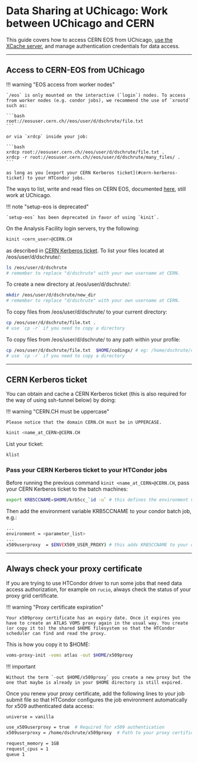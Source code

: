 # Data Sharing at UChicago: Work between UChicago and CERN

This guide covers how to access CERN EOS from UChicago, [use the XCache server](./xcache.md),
and manage authentication credentials for data access.

---

## Access to CERN-EOS from UChicago

!!! warning "EOS access from worker nodes"

    `/eos` is only mounted on the interactive (`login`) nodes. To access from worker nodes (e.g. condor jobs), we recommend the use of `xrootd` such as:

    ```bash
    root://eosuser.cern.ch//eos/user/d/dschrute/file.txt
    ```

    or via `xrdcp` inside your job:

    ```bash
    xrdcp root://eosuser.cern.ch//eos/user/d/dschrute/file.txt .
    xrdcp -r root://eosuser.cern.ch//eos/user/d/dschrute/many_files/ .
    ```

    as long as you [export your CERN Kerberos ticket](#cern-kerberos-ticket) to your HTCondor jobs.

The ways to list, write and read files on CERN EOS, documented
[here](https://twiki.cern.ch/twiki/bin/view/AtlasComputing/ATLASStorageAtCERN#EOS_storage_system),
still work at UChicago.

!!! note "setup-eos is deprecated"

    `setup-eos` has been deprecated in favor of using `kinit`.

On the Analysis Facility login servers, try the following:

```bash
kinit <cern_user>@CERN.CH
```

as described in [CERN Kerberos ticket](#cern-kerberos-ticket). To list your
files located at /eos/user/d/dschrute/:

```bash
ls /eos/user/d/dschrute
# remember to replace "d/dschrute" with your own username at CERN.
```

To create a new directory at /eos/user/d/dschrute/:

```bash
mkdir /eos/user/d/dschrute/new_dir
# remember to replace "d/dschrute" with your own username at CERN.
```

To copy files from /eos/user/d/dschrute/ to your current directory:

```bash
cp /eos/user/d/dschrute/file.txt .
# use `cp -r` if you need to copy a directory
```

To copy files from /eos/user/d/dschrute/ to any path within your profile:

```bash
cp /eos/user/d/dschrute/file.txt  $HOME/codingx/ # eg: /home/dschrute/codingx/
# use `cp -r` if you need to copy a directory
```

---

## CERN Kerberos ticket

You can obtain and cache a CERN Kerberos ticket (this is also required for the
way of using ssh-tunnel below) by doing:

!!! warning "CERN.CH must be uppercase"

    Please notice that the domain CERN.CH must be in UPPERCASE.

```bash
kinit <name_at_CERN>@CERN.CH
```

List your ticket:

```bash
klist
```

### Pass your CERN Kerberos ticket to your HTCondor jobs

Before running the previous command `kinit <name_at_CERN>@CERN.CH`, pass your
CERN Kerberos ticket to the batch machines:

```bash
export KRB5CCNAME=$HOME/krb5cc_`id -u` # this defines the environment variable `KRB5CCNAME`
```

Then add the environment variable KRB5CCNAME to your condor batch job, e.g.:

```bash
...
environment = <parameter_list>
...
x509userproxy  = $ENV(X509_USER_PROXY) # this adds KRB5CCNAME to your condor batch job.
```

---

## Always check your proxy certificate

If you are trying to use HTCondor driver to run some jobs that need data access
authorization, for example on `rucio`, always check the status of your proxy
grid certificate.

!!! warning "Proxy certificate expiration"

    Your x509proxy certificate has an expiry date. Once it expires you have to create an ATLAS VOMS proxy again in the usual way. You create (or copy it to) the shared $HOME filesystem so that the HTCondor scheduler can find and read the proxy.

This is how you copy it to $HOME:

```bash
voms-proxy-init -voms atlas -out $HOME/x509proxy
```

!!! important

    Without the term `-out $HOME/x509proxy` you create a new proxy but the one that maybe is already in your $HOME directory is still expired.

Once you renew your proxy certificate, add the following lines to your job
submit file so that HTCondor configures the job environment automatically for
x509 authenticated data access:

```bash
universe = vanilla

use_x509userproxy = true  # Required for x509 authentication
x509userproxy = /home/dschrute/x509proxy  # Path to your proxy certificate

request_memory = 1GB
request_cpus = 1
queue 1
```

